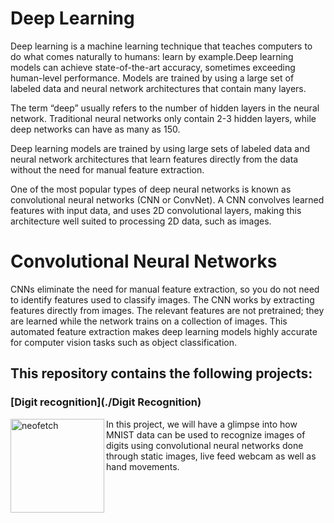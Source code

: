 # Deep Learning

Deep learning is a machine learning technique that teaches computers to do what comes naturally to humans: learn by example.Deep learning models can achieve state-of-the-art accuracy, sometimes exceeding human-level performance. Models are trained by using a large set of labeled data and neural network architectures that contain many layers.

The term “deep” usually refers to the number of hidden layers in the neural network. Traditional neural networks only contain 2-3 hidden layers, while deep networks can have as many as 150.

Deep learning models are trained by using large sets of labeled data and neural network architectures that learn features directly from the data without the need for manual feature extraction.

One of the most popular types of deep neural networks is known as convolutional neural networks (CNN or ConvNet). A CNN convolves learned features with input data, and uses 2D convolutional layers, making this architecture well suited to processing 2D data, such as images.

# Convolutional Neural Networks

CNNs eliminate the need for manual feature extraction, so you do not need to identify features used to classify images. The CNN works by extracting features directly from images. The relevant features are not pretrained; they are learned while the network trains on a collection of images. This automated feature extraction makes deep learning models highly accurate for computer vision tasks such as object classification.

## This repository contains the following projects:

### [Digit recognition](./Digit Recognition)

<img src="" alt="neofetch" align="left" height="150px">
In this project, we will have a glimpse into how MNIST data can be used to recognize images of digits using convolutional neural networks done through static images, live feed webcam as well as hand movements. <br />
